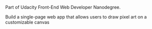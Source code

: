 Part of Udacity Front-End Web Developer Nanodegree.

Build a single-page web app that allows users to draw pixel art on a customizable canvas
